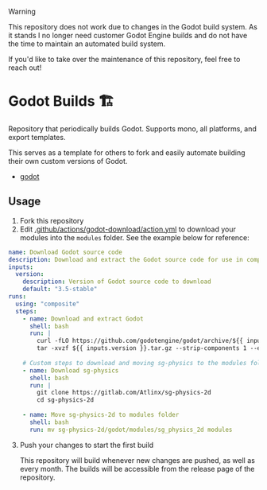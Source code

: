 > [!Warning]
> This repository does not work due to changes in the Godot build system. As it stands
> I no longer need customer Godot Engine builds and do not have the time to
> maintain an automated build system.
> 
> If you'd like to take over the maintenance of this repository, feel free to reach out!

# Godot Builds 🏗️

Repository that periodically builds Godot. Supports mono, all platforms, and export templates.

This serves as a template for others to fork and easily automate building their own custom versions of Godot.

- [godot](https://github.com/godotengine/godot)

## Usage

1. Fork this repository
2. Edit [.github/actions/godot-download/action.yml](.github/actions/godot-download/action.yml) to download your modules into the `modules` folder. See the example below for reference:

```yaml
name: Download Godot source code
description: Download and extract the Godot source code for use in compiling
inputs:
  version:
    description: Version of Godot source code to download
    default: "3.5-stable"
runs:
  using: "composite"
  steps:
    - name: Download and extract Godot
      shell: bash
      run: |
        curl -fLO https://github.com/godotengine/godot/archive/${{ inputs.version }}.tar.gz
        tar -xvzf ${{ inputs.version }}.tar.gz --strip-components 1 --exclude=".github"
    
    # Custom steps to download and moving sg-physics to the modules folder. 
    - name: Download sg-physics
      shell: bash
      run: |
        git clone https://gitlab.com/Atlinx/sg-physics-2d
        cd sg-physics-2d
    
    - name: Move sg-physics-2d to modules folder
      shell: bash
      run: mv sg-physics-2d/godot/modules/sg_physics_2d modules
```

3. Push your changes to start the first build

	This repository will build whenever new changes are pushed, as well as every month. The builds will be  accessible from the release page of the repository.
